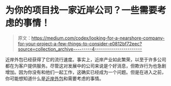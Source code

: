 # 为你的项目找一家近岸公司？一些需要考虑的事情！

> 原文：<https://medium.com/codex/looking-for-a-nearshore-company-for-your-project-a-few-things-to-consider-e0812bf72eec?source=collection_archive---------4----------------------->

近岸外包已经获得了它的流行速度。事实上，近岸产业如此繁荣，以至于许多公司都在为客户提供服务。尽管这对发展中的公司来说是个好消息，但欺诈行为也急剧增加。因为你没有和他们一起工作，这确实已经成为一个问题。但是在进入之前，你可能想知道什么是[近岸外包](https://www.forbes.com/sites/forbestechcouncil/2021/09/09/how-to-choose-a-suitable-software-outsourcing-company-for-your-project/)和需要考虑的事情。